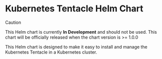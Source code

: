 # Kubernetes Tentacle Helm Chart

> [!CAUTION]
> This Helm chart is currently **In Development** and should not be used. This chart will be officially released when the chart version is >= 1.0.0

This Helm chart is designed to make it easy to install and manage the Kubernetes Tentacle in a Kubernetes cluster.
